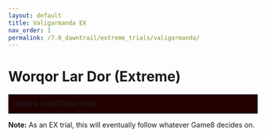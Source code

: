 ```yaml
---
layout: default
title: Valigarmanda EX
nav_order: 1
permalink: /7.0_dawntrail/extreme_trials/valigarmanda/
---
```


# Worqor Lar Dor (Extreme)

<div style="background-color: #200 ; padding: 10px; border: 1px solid;">
<b>UNDER CONSTRUCTION</b>
</div>

**Note:** As an EX trial, this will eventually follow whatever Game8 decides on.

<script data-goatcounter="https://tuufless.goatcounter.com/count"
        async src="//gc.zgo.at/count.js"></script>
